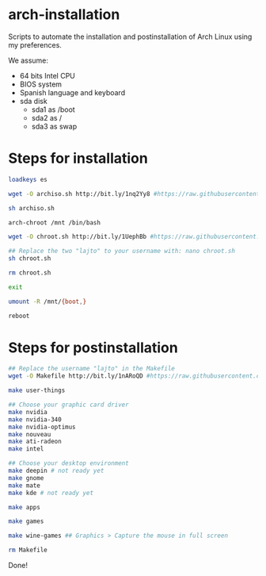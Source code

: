 # arch-installation
Scripts to automate the installation and postinstallation of Arch Linux using my preferences.

We assume:
- 64 bits Intel CPU
- BIOS system
- Spanish language and keyboard
- sda disk
    - sda1 as /boot
    - sda2 as /
    - sda3 as swap

# Steps for installation

```sh
loadkeys es

wget -O archiso.sh http://bit.ly/1nq2Yy8 #https://raw.githubusercontent.com/Lajto/arch-installation/master/archiso.sh

sh archiso.sh

arch-chroot /mnt /bin/bash

wget -O chroot.sh http://bit.ly/1UephBb #https://raw.githubusercontent.com/Lajto/arch-installation/master/chroot.sh

## Replace the two "lajto" to your username with: nano chroot.sh
sh chroot.sh

rm chroot.sh

exit

umount -R /mnt/{boot,}

reboot
```

# Steps for postinstallation

```sh
## Replace the username "lajto" in the Makefile
wget -O Makefile http://bit.ly/1nARoQD #https://raw.githubusercontent.com/Lajto/arch-installation/master/Makefile

make user-things

## Choose your graphic card driver
make nvidia
make nvidia-340
make nvidia-optimus
make nouveau
make ati-radeon
make intel

## Choose your desktop environment
make deepin # not ready yet
make gnome
make mate
make kde # not ready yet
```

```sh
make apps

make games

make wine-games ## Graphics > Capture the mouse in full screen

rm Makefile
```

Done!
